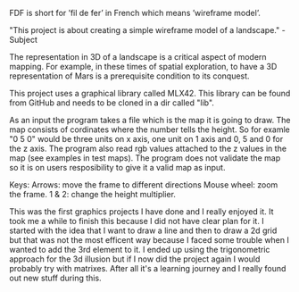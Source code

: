 FDF is short for ’fil de fer’ in French which means ’wireframe model’.

"This project is about creating a simple wireframe
model of a landscape." -Subject

The representation in 3D of a landscape is a critical aspect of modern mapping. For
example, in these times of spatial exploration, to have a 3D representation of Mars is a
prerequisite condition to its conquest.

This project uses a graphical library called MLX42. This library can be found from GitHub and needs to be cloned in a dir called "lib".

As an input the program takes a file which is the map it is going to draw. The map consists of cordinates where the number tells the height. So for examle "0 5 0" would be three units on x axis, one unit on 1 axis and 0, 5 and 0 for the z axis.
The program also read rgb values attached to the z values in the map (see examples in test maps). 
The program does not validate the map so it is on users resposibility to give it a valid map as input. 

Keys:
Arrows: move the frame to different directions
Mouse wheel: zoom the frame. 
1 & 2: change the height multiplier.

This was the first graphics projects I have done and I really enjoyed it. It took me a while to finish this because I did not have clear plan for it.
I started with the idea that I want to draw a line and then to draw a 2d grid but that was not the most efficent way because I faced some trouble when I wanted to add the 3rd element to it. 
I ended up using the trigonometric approach for the 3d illusion but if I now did the project again I would probably try with matrixes. After all it's a learning journey and I really found out new stuff during this. 
